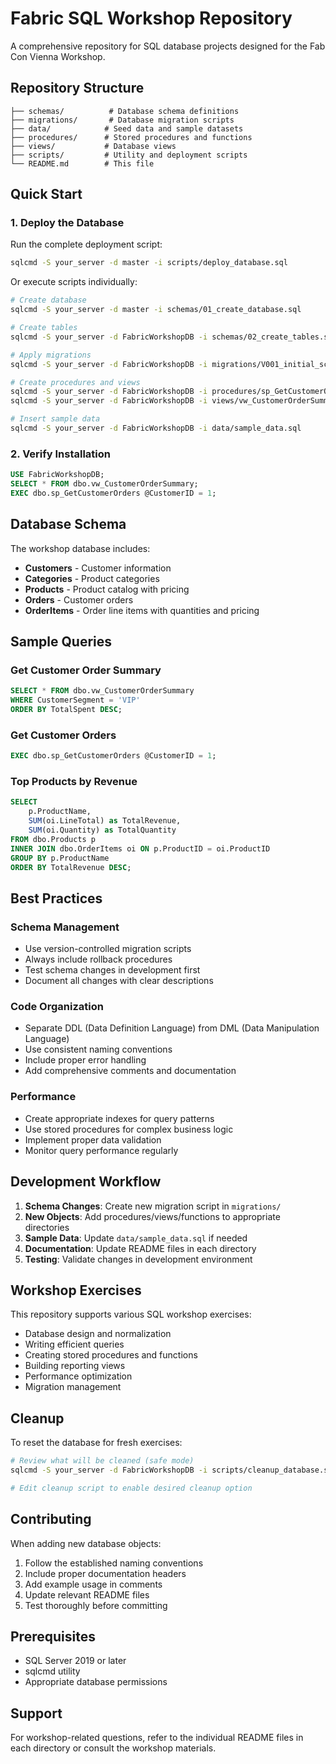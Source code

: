 # Fabric SQL Workshop Repository

A comprehensive repository for SQL database projects designed for the Fab Con Vienna Workshop.

## Repository Structure

```
├── schemas/          # Database schema definitions
├── migrations/       # Database migration scripts
├── data/            # Seed data and sample datasets
├── procedures/      # Stored procedures and functions
├── views/           # Database views
├── scripts/         # Utility and deployment scripts
└── README.md        # This file
```

## Quick Start

### 1. Deploy the Database

Run the complete deployment script:

```bash
sqlcmd -S your_server -d master -i scripts/deploy_database.sql
```

Or execute scripts individually:

```bash
# Create database
sqlcmd -S your_server -d master -i schemas/01_create_database.sql

# Create tables  
sqlcmd -S your_server -d FabricWorkshopDB -i schemas/02_create_tables.sql

# Apply migrations
sqlcmd -S your_server -d FabricWorkshopDB -i migrations/V001_initial_schema.sql

# Create procedures and views
sqlcmd -S your_server -d FabricWorkshopDB -i procedures/sp_GetCustomerOrders.sql
sqlcmd -S your_server -d FabricWorkshopDB -i views/vw_CustomerOrderSummary.sql

# Insert sample data
sqlcmd -S your_server -d FabricWorkshopDB -i data/sample_data.sql
```

### 2. Verify Installation

```sql
USE FabricWorkshopDB;
SELECT * FROM dbo.vw_CustomerOrderSummary;
EXEC dbo.sp_GetCustomerOrders @CustomerID = 1;
```

## Database Schema

The workshop database includes:

- **Customers** - Customer information
- **Categories** - Product categories
- **Products** - Product catalog with pricing
- **Orders** - Customer orders
- **OrderItems** - Order line items with quantities and pricing

## Sample Queries

### Get Customer Order Summary
```sql
SELECT * FROM dbo.vw_CustomerOrderSummary 
WHERE CustomerSegment = 'VIP'
ORDER BY TotalSpent DESC;
```

### Get Customer Orders
```sql
EXEC dbo.sp_GetCustomerOrders @CustomerID = 1;
```

### Top Products by Revenue
```sql
SELECT 
    p.ProductName,
    SUM(oi.LineTotal) as TotalRevenue,
    SUM(oi.Quantity) as TotalQuantity
FROM dbo.Products p
INNER JOIN dbo.OrderItems oi ON p.ProductID = oi.ProductID
GROUP BY p.ProductName
ORDER BY TotalRevenue DESC;
```

## Best Practices

### Schema Management
- Use version-controlled migration scripts
- Always include rollback procedures
- Test schema changes in development first
- Document all changes with clear descriptions

### Code Organization
- Separate DDL (Data Definition Language) from DML (Data Manipulation Language)
- Use consistent naming conventions
- Include proper error handling
- Add comprehensive comments and documentation

### Performance
- Create appropriate indexes for query patterns
- Use stored procedures for complex business logic
- Implement proper data validation
- Monitor query performance regularly

## Development Workflow

1. **Schema Changes**: Create new migration script in `migrations/`
2. **New Objects**: Add procedures/views/functions to appropriate directories
3. **Sample Data**: Update `data/sample_data.sql` if needed
4. **Documentation**: Update README files in each directory
5. **Testing**: Validate changes in development environment

## Workshop Exercises

This repository supports various SQL workshop exercises:

- Database design and normalization
- Writing efficient queries
- Creating stored procedures and functions
- Building reporting views
- Performance optimization
- Migration management

## Cleanup

To reset the database for fresh exercises:

```bash
# Review what will be cleaned (safe mode)
sqlcmd -S your_server -d FabricWorkshopDB -i scripts/cleanup_database.sql

# Edit cleanup script to enable desired cleanup option
```

## Contributing

When adding new database objects:

1. Follow the established naming conventions
2. Include proper documentation headers
3. Add example usage in comments
4. Update relevant README files
5. Test thoroughly before committing

## Prerequisites

- SQL Server 2019 or later
- sqlcmd utility
- Appropriate database permissions

## Support

For workshop-related questions, refer to the individual README files in each directory or consult the workshop materials.
